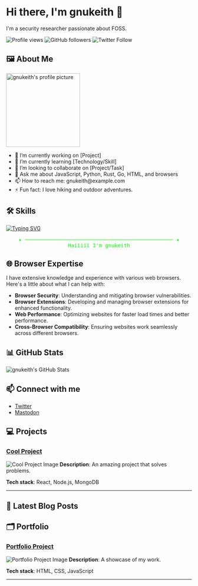 # Hi there, I'm gnukeith 👋

I'm a security researcher passionate about FOSS.

![Profile views](https://img.shields.io/github/watchers/gnukeith/gnukeith?label=Profile%20views&style=social)
![GitHub followers](https://img.shields.io/github/followers/gnukeith?label=Follow&style=social)
![Twitter Follow](https://img.shields.io/twitter/follow/gnukeith?style=social)

## 🖼️ About Me
<p align="left">
  <img src="https://github.com/gnukeith.png" alt="gnukeith's profile picture" width="200" height="200" style="margin-right: 20px;">
  <ul>
    <li>🔭 I’m currently working on [Project]</li>
    <li>🌱 I’m currently learning [Technology/Skill]</li>
    <li>👯 I’m looking to collaborate on [Project/Task]</li>
    <li>💬 Ask me about JavaScript, Python, Rust, Go, HTML, and browsers</li>
    <li>📫 How to reach me: gnukeith@example.com</li>
    <li>⚡ Fun fact: I love hiking and outdoor adventures.</li>
  </ul>
</p>

## 🛠️ Skills

[![Typing SVG](http://readme-typing-svg.herokuapp.com/?font=JetBrains+Mono&pause=1000&color=00FF00&random=false&width=435&lines=Python;HTML;CSS;JS;C%23)](https://zeusteam.dev/)

<p style="color: #00FF00; font-family: monospace; text-align: center;">
  <span>★</span>
  <span style="display: inline-block; width: 80%; height: 1px; background-color: #00FF00; vertical-align: middle;"></span>
  <span>★</span>
  <br>
  <span style="color: #00FF00; font-family: monospace; text-align: center;">Haiiiii I'm gnukeith</span>
</p>

## 🌐 Browser Expertise

I have extensive knowledge and experience with various web browsers. Here's a little about what I can help with:
- **Browser Security**: Understanding and mitigating browser vulnerabilities.
- **Browser Extensions**: Developing and managing browser extensions for enhanced functionality.
- **Web Performance**: Optimizing websites for faster load times and better performance.
- **Cross-Browser Compatibility**: Ensuring websites work seamlessly across different browsers.

## 📊 GitHub Stats

![gnukeith's GitHub Stats](https://github-readme-stats.vercel.app/api?username=gnukeith&show_icons=true&theme=radical)

## 📫 Connect with me

- [Twitter](https://x.com/gnukeith)
- [Mastodon](https://mastodon.social/@keith684)

## 💻 Projects

### [Cool Project](https://github.com/gnukeith/cool-project)
![Cool Project Image](https://user-images.githubusercontent.com/123456789/your-project-image.png)
**Description**: An amazing project that solves problems.

**Tech stack**: React, Node.js, MongoDB

---

## 📖 Latest Blog Posts
<!-- BLOG-POST-LIST:START -->
<!-- BLOG-POST-LIST:END -->

## 🗂️ Portfolio

### [Portfolio Project](https://github.com/gnukeith/portfolio-project)
![Portfolio Project Image](https://user-images.githubusercontent.com/123456789/your-project-image.png)
**Description**: A showcase of my work.

**Tech stack**: HTML, CSS, JavaScript

---
